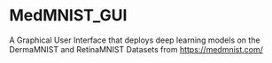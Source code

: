 # MedMNIST_GUI
A Graphical User Interface that deploys deep learning models on the DermaMNIST and RetinaMNIST Datasets from https://medmnist.com/
